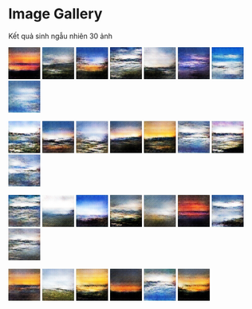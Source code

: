 # Image Gallery

Kết quả sinh ngẫu nhiên 30 ảnh

<img src="./gen_samples/generated_0009.png" width="64"/> <img src="./gen_samples/generated_0012.png" width="64"/> <img src="./gen_samples/generated_0018.png" width="64"/> <img src="./gen_samples/generated_0023.png" width="64"/> <img src="./gen_samples/generated_0048.png" width="64"/> <img src="./gen_samples/generated_0077.png" width="64"/> <img src="./gen_samples/generated_0110.png" width="64"/> <img src="./gen_samples/generated_0113.png" width="64"/> 

<img src="./gen_samples/generated_0126.png" width="64"/> <img src="./gen_samples/generated_0179.png" width="64"/> <img src="./gen_samples/generated_0319.png" width="64"/> <img src="./gen_samples/generated_0320.png" width="64"/> <img src="./gen_samples/generated_0369.png" width="64"/> <img src="./gen_samples/generated_0432.png" width="64"/> <img src="./gen_samples/generated_0472.png" width="64"/> <img src="./gen_samples/generated_0481.png" width="64"/> 

<img src="./gen_samples/generated_0484.png" width="64"/> <img src="./gen_samples/generated_0492.png" width="64"/> <img src="./gen_samples/generated_0504.png" width="64"/> <img src="./gen_samples/generated_0569.png" width="64"/> <img src="./gen_samples/generated_0574.png" width="64"/> <img src="./gen_samples/generated_0575.png" width="64"/> <img src="./gen_samples/generated_0590.png" width="64"/> <img src="./gen_samples/generated_0744.png" width="64"/> 

<img src="./gen_samples/generated_0849.png" width="64"/> <img src="./gen_samples/generated_0952.png" width="64"/> <img src="./gen_samples/generated_0959.png" width="64"/> <img src="./gen_samples/generated_0960.png" width="64"/> <img src="./gen_samples/generated_0975.png" width="64"/> <img src="./gen_samples/generated_0976.png" width="64"/> 